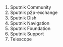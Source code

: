 1. Sputnik Community
2. Sputnik p2p-exchange
3. Sputnik Dish
4. Sputnik Navigation
5. Sputnik Foundation
6. Sputnik Support
7. Telescope
